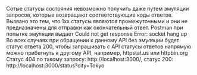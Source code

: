Сотые статусы состояния невозможно получить даже путем эмуляции запросов, которые возвращают соответствующие коды ответов.
Вызвано это тем, что 1хх статусы являются промежуточными и они не предназначены для отправки как окончательный ответ. Postman при попытке эмуляции выдает
Could not get response
Error: socket hang up
Во всех случаях при обращении к данному API без эмуляции будет статус ответа 200, чтобы запрашивать с API статусы ответов напрямую можно прибегнуть к другому API, например, httpstat.us или httpbin.org
Статус 404 по такому запросу: http://localhost:3000/,
статус 200: http://localhost:3000/status?city=Tokyo 
